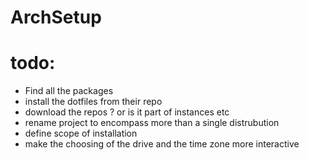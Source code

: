 # ArchSetup


# todo:
* Find all the packages
* install the dotfiles from their repo
* download the repos ? or is it part of instances etc
* rename project to encompass more than a single distrubution
* define scope of installation
* make the choosing of the drive and the time zone more interactive
